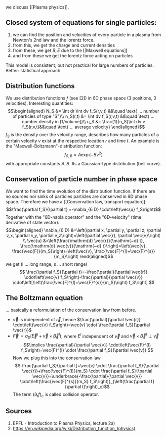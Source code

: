 we discuss [[Plasma physics]].


## Closed system of equations for single particles:
1. we can find the position and velocities of every particle in a plasma from Newton's 2nd law and the lorentz force. 
2. from this, we get the charge and current densities
3. from these, we get $B,E$ due to the [[Maxwell equations]] 
4. and from these we get the lorentz force acting on particles

This model is consistent, but not practical for large numbers of particles.
Better: statistical approach.


## Distribution functions
We use distribution functions $f$ (see [2]) in 6D phase space (3 positions, 3 velocities). 
Interesting quantities:
$$\begin{aligned}
    N_S &= \int dr \int dv f_S(r,v,t) &&\quad \text{ ... number of particles of type "S"}\\
    n_S(r,t) &= \int dv f_S(r,v,t) &&\quad \text{ ... number density in [1/volume]}\\
    u_S &= \frac{1}{n_S}\int dv v f_S(r,v,t)&&\quad \text{ ... average velocity}
\end{aligned}$$
$f_S$ is the density over the velocity range, describes how many particles of a certain velocity $v$ exist at the respective location $r$ and time $t$.
An example is the "Maxwell-Boltzmann"-distribution function:
$$f_{S,B}=A \exp{(-Bv^2)}$$ with appropriate constants $A,B$. Its a Gaussian-type distribution (bell curve).


## Conservation of particle number in phase space
We want to find the time evolution of the distribution function.
If there are no sources nor sinks of particles particles are conserved in 6D phase space. Therefore we have a [[Conservation law, transport equation]]:
$$\frac{\partial f_S}{\partial t} =-\nabla_{6 D} \cdot\left(\vec{u} f_S\right)$$
Together with the "6D-nabla operator" and the "6D-velocity" (time derivative of state vector):
$$\begin{aligned}
    \nabla_{6 D} &=\left(\partial x, \partial y, \partial z, \partial v_x, \partial v_y, \partial v_z\right)=\left(\partial \vec{r}, \partial \vec{v}\right) \\
    \vec{u} &=\left(\frac{\mathrm{d} \vec{r}}{\mathrm{~d} t}, \frac{\mathrm{d} \vec{v}}{\mathrm{~d} t}\right)=\left(\vec{v}, \frac{\vec{F}}{m_S}\right)=\left(\vec{v}, \frac{\vec{F}^{l}+\vec{F}^{s}}{m_S}\right) 
\end{aligned}$$
we get (l ... long range, s ... short range)
$$ \frac{\partial f_S}{\partial t}=-\frac{\partial}{\partial \vec{r}} \cdot\left(\vec{v} f_S\right)-\frac{\partial}{\partial \vec{v}} \cdot\left[\left(\frac{\vec{F}^{l}+\vec{F}^{s}}{m_S}\right) f_S\right]
$$


## The Boltzmann equation
... basically a reformulation of the conservation law from before.
- $\vec{v}$ is independent of $\vec{r}$, hence $\frac{\partial}{\partial \vec{r}} \cdot\left(\vec{v} f_S\right)=\vec{v} \cdot \frac{\partial f_S}{\partial \vec{r}}$
- $\vec{F}^{l}=q_S\left(\vec{E}^{l}+\vec{v} \times \vec{B}^{l}\right)$, where $E^l$ independent of $\vec{v}$ and $\vec{v} \times \vec{B}^{l} \perp \vec{v}$
$$\implies \frac{\partial}{\partial \vec{v}} \cdot\left(\vec{F}^{l} f_S\right)=\vec{F}^{l} \cdot \frac{\partial f_S}{\partial \vec{v}} $$
Now we plug this into the conservation law$$ \frac{\partial f_S}{\partial t}+\vec{v} \cdot \frac{\partial f_S}{\partial \vec{r}}+\frac{\vec{F}^{l}}{m_S} \cdot \frac{\partial f_S}{\partial \vec{v}}=\underbrace{-\frac{\partial}{\partial \vec{v}} \cdot\left(\frac{\vec{F}^{s}}{m_S} f_S\right)}_{\left(\frac{\partial f}{\partial t}\right)_c}$$The term $(\partial_t f)_c$ is called collision operator.

## Sources
1. EPFL - Introduction to Plasma Physics, lecture 2a)
2. https://en.wikipedia.org/wiki/Distribution_function_(physics)
